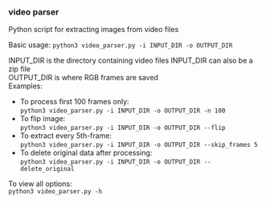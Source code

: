 ### video parser

Python script for extracting images from video files

Basic usage: 
  ```python3 video_parser.py -i INPUT_DIR -o OUTPUT_DIR``` 
   
  INPUT_DIR is the directory containing video files 
  INPUT_DIR can also be a zip file  
  OUTPUT_DIR is where RGB frames are saved  
Examples:  
* To process first 100 frames only:  
    ```python3 video_parser.py -i INPUT_DIR -o OUTPUT_DIR -n 100``` 
* To flip image:  
    ```python3 video_parser.py -i INPUT_DIR -o OUTPUT_DIR --flip```  
* To extract every 5th-frame:  
    ```python3 video_parser.py -i INPUT_DIR -o OUTPUT_DIR --skip_frames 5```  
* To delete original data after processing:  
    ```python3 video_parser.py -i INPUT_DIR -o OUTPUT_DIR --delete_original``` 
    
To view all options:  
  ```python3 video_parser.py -h ```
